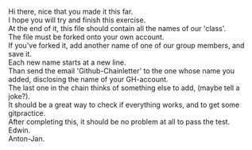 Hi there, nice that you made it this far.        
I hope you will try and finish this exercise.    
At the end of it, this file should contain all the names of our 'class'.       
The file must be forked onto your own account.           
If you've forked it, add another name of one of our group members, and save it.          
Each new name starts at a new line.           
Than send the email 'Github-Chainletter' to the one whose name you added, disclosing the name of your GH-account.               
The last one in the chain thinks of something else to add, (maybe tell a joke?).              
It should be a great way to check if everything works, and to get some gitpractice.        
After completing this, it should be no problem at all to pass the test.        
Edwin.         
Anton-Jan.   
